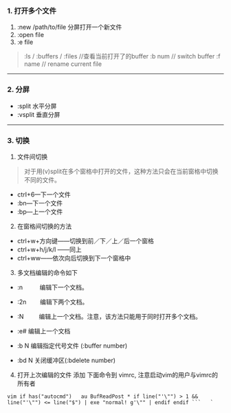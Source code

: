 ### 1. 打开多个文件

1. :new /path/to/file   分屏打开一个新文件
2. :open file 
3.  :e file

> :ls / :buffers / :files        //查看当前打开了的buffer
 :b num  // switch buffer
:f name  // rename current file

---
### 2. 分屏
- :split 水平分屏
- :vsplit 垂直分屏

---
### 3. 切换
1. 文件间切换  

>对于用(v)split在多个窗格中打开的文件，这种方法只会在当前窗格中切换不同的文件。
- ctrI+6—下一个文件  
- :bn—下一个文件  
- :bp—上一个文件  
	
2. 在窗格间切换的方法  
- ctrl+w+方向键——切换到前／下／上／后一个窗格  
- ctrl+w+h/j/k/l ——同上  
- ctrl+ww——依次向后切换到下一个窗格中

3. 多文档编辑的命令如下
- :n          编辑下一个文档。  
- :2n        编辑下两个文档。  
- :N         编辑上一个文档。注意，该方法只能用于同时打开多个文档。
- :e#        编辑上一个文档

- :b N      编辑指定代号文件 (:buffer number)
- :bd N 关闭缓冲区(:bdelete number)

4. 打开上次编辑的文件
添加 下面命令到 vimrc, 注意启动vim的用户与vimrc的所有者
```shell
vim if has("autocmd")   au BufReadPost * if line("'\"") > 1 && line("'\"") <= line("$") | exe "normal! g'\"" | endif endif ```   `
```


